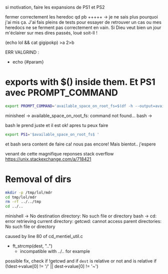 si motivation, faire les expansions de PS1 et PS2

fermer correctement les heredoc qd pb +++++
-> je ne sais plus pourquoi j'ai mis ça. J'ai fais pleins de tests pour essayer
   de retrouver un cas ou mes heredocs ne se ferment pas correctement en vain.
   Si Dieu veut bien un jour m'éclairer sur mes dires passés, loué soit-Il !

(echo lol && cat gigipokp) >a 2>b

ERR VALGRIND :
- echo {#param}

# exports with $() inside them. Et PS1 avec PROMPT_COMMAND

```sh
export PROMPT_COMMAND='available_space_on_root_fs=$(df -h --output=avail /)'
```
minisheel -> available_space_on_root_fs: command not found...
bash ->

bash le prend juste et il est ok!
apres tu peux faire

```sh
export PS1='$available_space_on_root_fs$ '
```
et bash sera content de faire ca! 
nous pas encore! Mais bientot.. j'espere

venant de cette magnifique reponses stack overflow
https://unix.stackexchange.com/a/718421

# Removal of dirs

```sh
mkdir -p /tmp/lol/mdr
cd tmp/lol/mdr
rm -rf ../../tmp
cd ../..
```

minishell -> No destination directory: No such file or directory
bash -> cd: error retrieving current directory: getcwd: cannot access parent directories: No such file or directory

caused by line 80 of cd_mentiel_util.c
- ft_strcmp(dest, "..")
    - incompatible with ../.. for example

possible fix, check if !getcwd and if `dest` is relative or not
and is relative if (!dest->value[0] != '/' || dest->value[0] != '~')
